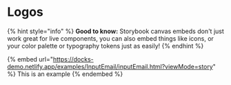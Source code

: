 # Logos

{% hint style="info" %}
**Good to know:** Storybook canvas embeds don't just work great for live components, you can also embed things like icons, or your color palette or typography tokens just as easily!
{% endhint %}

{% embed url="https://docks-demo.netlify.app/examples/InputEmail/inputEmail.html?viewMode=story" %}
This is an example
{% endembed %}
